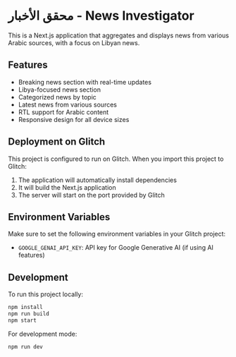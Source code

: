 # محقق الأخبار - News Investigator

This is a Next.js application that aggregates and displays news from various Arabic sources, with a focus on Libyan news.

## Features

- Breaking news section with real-time updates
- Libya-focused news section
- Categorized news by topic
- Latest news from various sources
- RTL support for Arabic content
- Responsive design for all device sizes

## Deployment on Glitch

This project is configured to run on Glitch. When you import this project to Glitch:

1. The application will automatically install dependencies
2. It will build the Next.js application
3. The server will start on the port provided by Glitch

## Environment Variables

Make sure to set the following environment variables in your Glitch project:

- `GOOGLE_GENAI_API_KEY`: API key for Google Generative AI (if using AI features)

## Development

To run this project locally:

```bash
npm install
npm run build
npm start
```

For development mode:

```bash
npm run dev
```
